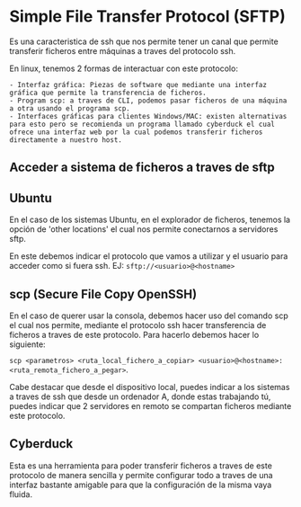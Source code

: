# Simple File Transfer Protocol (SFTP)

Es una caracteristica de ssh que nos permite tener un canal que permite transferir ficheros entre máquinas a traves del protocolo ssh.

En linux, tenemos 2 formas de interactuar con este protocolo:

    - Interfaz gráfica: Piezas de software que mediante una interfaz gráfica que permite la transferencia de ficheros.
    - Program scp: a traves de CLI, podemos pasar ficheros de una máquina a otra usando el programa scp.
    - Interfaces gráficas para clientes Windows/MAC: existen alternativas para esto pero se recomienda un programa llamado cyberduck el cual ofrece una interfaz web por la cual podemos transferir ficheros directamente a nuestro host. 


## Acceder a sistema de ficheros a traves de sftp

Ubuntu
---
En el caso de los sistemas Ubuntu, en el explorador de ficheros, tenemos la opción de 'other locations' el cual nos permite conectarnos a servidores sftp. 

En este debemos indicar el protocolo que vamos a utilizar y el usuario para acceder como si fuera ssh. EJ: `sftp://<usuario>@<hostname>`

scp (Secure File Copy OpenSSH)
---
En el caso de querer usar la consola, debemos hacer uso del comando scp el cual nos permite, mediante el protocolo ssh hacer transferencia de ficheros a traves de este protocolo. Para hacerlo debemos hacer lo siguiente:

`scp <parametros> <ruta_local_fichero_a_copiar> <usuario>@<hostname>:<ruta_remota_fichero_a_pegar>`.

Cabe destacar que desde el dispositivo local, puedes indicar a los sistemas a traves de ssh que desde un ordenador A, donde estas trabajando tú, puedes indicar que 2 servidores en remoto se compartan ficheros mediante este protocolo. 

Cyberduck
---
Esta es una herramienta para poder transferir ficheros a traves de este protocolo de manera sencilla y permite configurar todo a traves de una interfaz bastante amigable para que la configuración de la misma vaya fluida.
